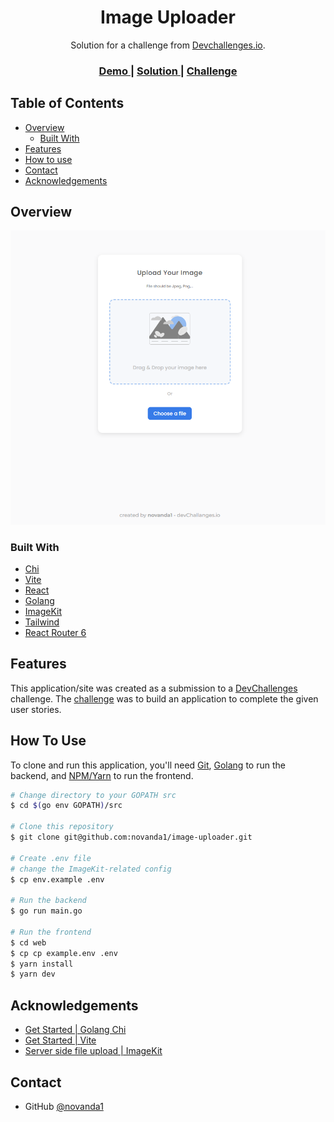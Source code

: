 <!-- Please update value in the {}  -->

<h1 align="center">Image Uploader</h1>

<div align="center">
   Solution for a challenge from  <a href="http://devchallenges.io" target="_blank">Devchallenges.io</a>.
</div>

<div align="center">
  <h3>
    <a href="https://image-uploader-web-yvrf.vercel.app/">
      Demo
    </a>
    <span> | </span>
    <a href="https://devchallenges.io/solutions/KQEH8NoQxHBnZzG1WKjW">
      Solution
    </a>
    <span> | </span>
    <a href="https://devchallenges.io/challenges/O2iGT9yBd6xZBrOcVirx">
      Challenge
    </a>
  </h3>
</div>

<!-- TABLE OF CONTENTS -->

## Table of Contents

- [Overview](#overview)
  - [Built With](#built-with)
- [Features](#features)
- [How to use](#how-to-use)
- [Contact](#contact)
- [Acknowledgements](#acknowledgements)

<!-- OVERVIEW -->

## Overview

![screenshot](./screenshot.png)

### Built With

<!-- This section should list any major frameworks that you built your project using. Here are a few examples.-->

- [Chi](https://go-chi.io/)
- [Vite](https://vitejs.dev/)
- [React](https://reactjs.org/)
- [Golang](https://go.dev/)
- [ImageKit](https://imagekit.io/)
- [Tailwind](https://tailwindcss.com/)
- [React Router 6](https://reactrouter.com/en/v6.3.0)

## Features

<!-- List the features of your application or follow the template. Don't share the figma file here :) -->

This application/site was created as a submission to a [DevChallenges](https://devchallenges.io/challenges) challenge. The [challenge](https://devchallenges.io/challenges/O2iGT9yBd6xZBrOcVirx) was to build an application to complete the given user stories.

## How To Use

<!-- Example: -->

To clone and run this application, you'll need [Git](https://git-scm.com), [Golang](https://go.dev/doc/install) to run the backend, and [NPM/Yarn](https://classic.yarnpkg.com/lang/en/docs/install/#windows-stable) to run the frontend.


```bash
# Change directory to your GOPATH src
$ cd $(go env GOPATH)/src

# Clone this repository
$ git clone git@github.com:novanda1/image-uploader.git

# Create .env file
# change the ImageKit-related config
$ cp env.example .env 

# Run the backend
$ go run main.go

# Run the frontend
$ cd web
$ cp cp example.env .env 
$ yarn install 
$ yarn dev 
```

## Acknowledgements

<!-- This section should list any articles or add-ons/plugins that helps you to complete the project. This is optional but it will help you in the future. For example -->

- [Get Started | Golang Chi](https://go-chi.io/#/pages/getting_started)
- [Get Started | Vite](https://vitejs.dev/guide/#scaffolding-your-first-vite-project)
- [Server side file upload | ImageKit](https://docs.imagekit.io/api-reference/upload-file-api/server-side-file-upload)

## Contact

- GitHub [@novanda1](https://novanda1)
